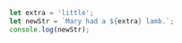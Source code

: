 ```javascript
let extra = 'little';
let newStr = `Mary had a ${extra} lamb.`;
console.log(newStr);
```
